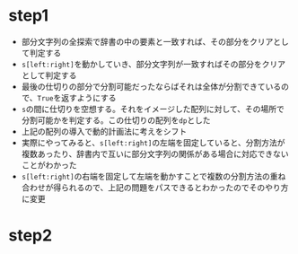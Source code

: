 # step1

- 部分文字列の全探索で辞書の中の要素と一致すれば、その部分をクリアとして判定する
- `s[left:right]`を動かしていき、部分文字列が一致すればその部分をクリアとして判定する
- 最後の仕切りの部分で分割可能だったならばそれは全体が分割できているので、`True`を返すようにする
- `s`の間に仕切りを空想する。それをイメージした配列に対して、その場所で分割可能かを判定する。この仕切りの配列を`dp`とした
- 上記の配列の導入で動的計画法に考えをシフト
- 実際にやってみると、`s[left:right]`の左端を固定していると、分割方法が複数あったり、辞書内で互いに部分文字列の関係がある場合に対応できないことがわかった
- `s[left:right]`の右端を固定して左端を動かすことで複数の分割方法の重ね合わせが得られるので、上記の問題をパスできるとわかったのでそのやり方に変更

# step2
